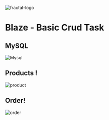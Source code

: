 ![fractal-logo](https://user-images.githubusercontent.com/35942892/202872199-ad334aa9-84fd-4ee0-9dd0-28e3d0ad754f.png)

# Blaze - Basic Crud Task




## MySQL 
![Mysql](https://user-images.githubusercontent.com/35942892/202872292-7b205a49-f5ff-43bc-b5e1-10e487a01242.gif)

## Products !
![product](https://user-images.githubusercontent.com/35942892/202872327-5a29d351-78a1-4a62-ba9a-ae8aacc53ade.gif)

## Order!
![order](https://user-images.githubusercontent.com/35942892/202872351-cec0a7fa-5bb2-4216-acdd-9e8b4fc317f0.gif)




